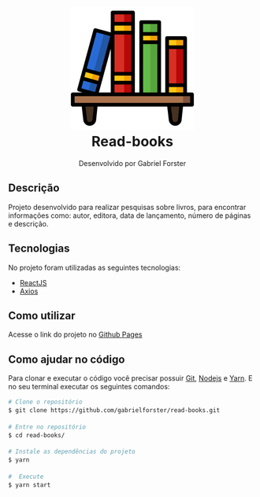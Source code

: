 <div align="center">
<h1 >
  <img src="./public/logo.svg" width="250px" />
  <br>
  Read-books
</h1>
<p>Desenvolvido por Gabriel Forster</p>
</div>
  
## Descrição
Projeto desenvolvido para realizar pesquisas sobre livros, para encontrar informações como: autor, editora, data de lançamento, número de páginas e descrição.

## Tecnologias
No projeto foram utilizadas as seguintes tecnologias:
   - [ReactJS](https://reactjs.org/) 
   - [Axios](https://github.com/axios/axios)

## Como utilizar 
Acesse o link do projeto no [Github Pages](https://gabrielforster.github.io/read-books/)

## Como ajudar no código
Para clonar e executar o código você precisar possuir [Git](https://git-scm.com/downloads), [Nodejs](https://nodejs.org/) e [Yarn](https://yarnpkg.com/).
E no seu terminal executar os seguintes comandos: 

```bash
# Clone o repositório
$ git clone https://github.com/gabrielforster/read-books.git

# Entre no repositório
$ cd read-books/

# Instale as dependências do projeto
$ yarn

#  Execute
$ yarn start
```
